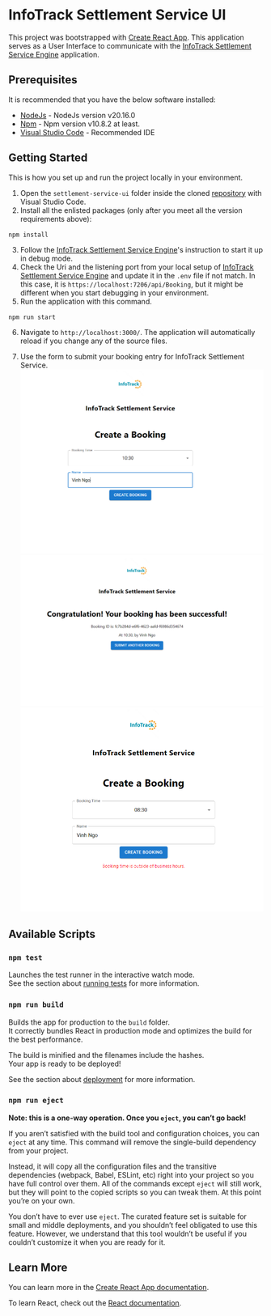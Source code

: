 # InfoTrack Settlement Service UI

This project was bootstrapped with [Create React App](https://github.com/facebook/create-react-app). This application serves as a User Interface to communicate with the [InfoTrack Settlement Service Engine](https://github.com/vinhngogia0906/VinhNgo-InfoTrack-SettlementService/tree/main/SettlementService) application.

## Prerequisites

It is recommended that you have the below software installed:
- [NodeJs](https://nodejs.org/en/download) - NodeJs version v20.16.0
- [Npm](https://docs.npmjs.com/downloading-and-installing-node-js-and-npm) - Npm version v10.8.2 at least.
- [Visual Studio Code](https://code.visualstudio.com/download) - Recommended IDE

## Getting Started
This is how you set up and run the project locally in your environment.

1. Open the `settlement-service-ui` folder inside the cloned [repository](https://github.com/vinhngogia0906/VinhNgo-InfoTrack-SettlementService) with Visual Studio Code.
2. Install all the enlisted packages (only after you meet all the version requirements above):
```
npm install 
```
3. Follow the [InfoTrack Settlement Service Engine](https://github.com/vinhngogia0906/VinhNgo-InfoTrack-SettlementService/tree/main/SettlementService)'s instruction to start it up in debug mode.
4. Check the Uri and the listening port from your local setup of [InfoTrack Settlement Service Engine](https://github.com/vinhngogia0906/VinhNgo-InfoTrack-SettlementService/tree/main/SettlementService) and update it in the `.env` file if not match. In this case, it is `https://localhost:7206/api/Booking`, but it might be different when you start debugging in your environment.
5. Run the application with this command.
```
npm run start
```
6. Navigate to `http://localhost:3000/`. The application will automatically reload if you change any of the source files.

7. Use the form to submit your booking entry for InfoTrack Settlement Service.
![Booking submission form](image-1.png)
![Booking confirmed](image-2.png)
![Booking is outside of business hours](image-3.png)


## Available Scripts

### `npm test`

Launches the test runner in the interactive watch mode.\
See the section about [running tests](https://facebook.github.io/create-react-app/docs/running-tests) for more information.

### `npm run build`

Builds the app for production to the `build` folder.\
It correctly bundles React in production mode and optimizes the build for the best performance.

The build is minified and the filenames include the hashes.\
Your app is ready to be deployed!

See the section about [deployment](https://facebook.github.io/create-react-app/docs/deployment) for more information.

### `npm run eject`

**Note: this is a one-way operation. Once you `eject`, you can’t go back!**

If you aren’t satisfied with the build tool and configuration choices, you can `eject` at any time. This command will remove the single-build dependency from your project.

Instead, it will copy all the configuration files and the transitive dependencies (webpack, Babel, ESLint, etc) right into your project so you have full control over them. All of the commands except `eject` will still work, but they will point to the copied scripts so you can tweak them. At this point you’re on your own.

You don’t have to ever use `eject`. The curated feature set is suitable for small and middle deployments, and you shouldn’t feel obligated to use this feature. However, we understand that this tool wouldn’t be useful if you couldn’t customize it when you are ready for it.

## Learn More

You can learn more in the [Create React App documentation](https://facebook.github.io/create-react-app/docs/getting-started).

To learn React, check out the [React documentation](https://reactjs.org/).
